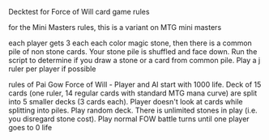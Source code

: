 Decktest for Force of Will card game rules

for the Mini Masters rules, this is a variant on MTG mini masters

each player gets 3 each each color magic stone, then there is a common pile of non stone cards.  Your stone pile is shuffled and face down.  Run the script to determine if you draw a stone or a card from common pile. Play a j ruler per player if possible

rules of Pai Gow Force of Will -  Player and AI start with 1000 life. Deck of 15 cards (one ruler, 14 regular cards with standard MTG mana curve) are split into 5 smaller decks (3 cards each). Player doesn't look at cards while splitting into piles. Play random deck. There is unlimited stones in play (i.e. you disregard stone cost). Play normal FOW battle turns until one player goes to 0 life
